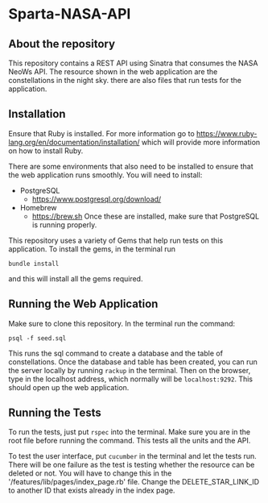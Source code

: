 # Sparta-NASA-API
## About the repository
This repository contains a REST API using Sinatra that consumes the NASA NeoWs API. The resource shown in the web application are the constellations in the night sky. there are also files that run tests for the application.

## Installation
Ensure that Ruby is installed. For more information go to https://www.ruby-lang.org/en/documentation/installation/
which will provide more information on how to install Ruby.

There are some environments that also need to be installed to ensure that the web application runs smoothly. You will need to install:
* PostgreSQL
  * https://www.postgresql.org/download/
* Homebrew
  * https://brew.sh
Once these are installed, make sure that PostgreSQL is running properly.

This repository uses a variety of Gems that help run tests on this application. To install the gems, in the terminal run
```
bundle install
```
and this will install all the gems required.

## Running the Web Application
Make sure to clone this repository. In the terminal run the command:
```
psql -f seed.sql
```
This runs the sql command to create a database and the table of constellations.
Once the database and table has been created, you can run the server locally by running ```rackup``` in the terminal. Then on the browser, type in the localhost address, which normally will be ```localhost:9292```. This should open up the web application.

## Running the Tests
To run the tests, just put ```rspec``` into the terminal. Make sure you are in the root file before running the command. This tests all the units and the API.

To test the user interface, put ```cucumber``` in the terminal and let the tests run. There will be one failure as the test is testing whether the resource can be deleted or not. You will have to change this in the '/features/lib/pages/index_page.rb' file. Change the DELETE_STAR_LINK_ID to another ID that exists already in the index page.
